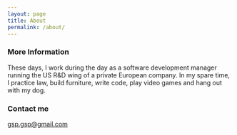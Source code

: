 ```yaml
---
layout: page
title: About
permalink: /about/
---
```


### More Information

These days, I work during the day as a software development manager running the US R&D wing of a private European company. In my spare time, I practice law, build furniture, write code, play video games and hang out with my dog.

### Contact me

[gsp.gsp@gmail.com](mailto:gsp.gsp@gmail.com)
